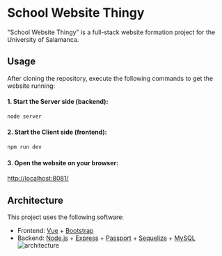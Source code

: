 # School Website Thingy

"School Website Thingy" is a full-stack website formation project for the University of Salamanca.

## Usage
After cloning the repository, execute the following commands to get the website running:

#### 1. Start the Server side (backend):
```bash
node server
```
#### 2. Start the Client side (frontend):
```bash
npm run dev
```
#### 3. Open the website on your browser:
[http://localhost:8081/](http://localhost:8081/)

## Architecture
This project uses the following software:
- Frontend: [Vue](https://vuejs.org/) + [Bootstrap](https://getbootstrap.com/)
- Backend: [Node.js](https://nodejs.org/en) + [Express](https://expressjs.com/) + [Passport](https://www.passportjs.org/) + [Sequelize](https://sequelize.org/) + [MySQL](https://www.mysql.com/)
![architecture](https://github.com/user-attachments/assets/e3267c49-1eb9-4f23-b30c-7505c3f17e32)

  